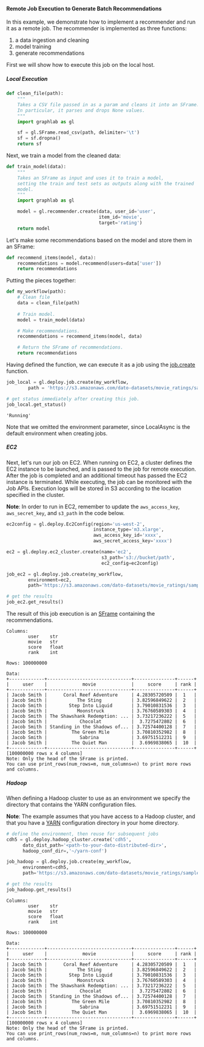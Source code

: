 #### Remote Job Execution to Generate Batch Recommendations

In this example, we demonstrate how to implement a recommender and run it as a remote job. The recommender is implemented as three functions:

  1. a data ingestion and cleaning
  2. model training
  3. generate recommendations

First we will show how to execute this job on the local host.

##### Local Execution

```python
def clean_file(path):
    """
    Takes a CSV file passed in as a param and cleans it into an SFrame.
    In particular, it parses and drops None values.
    """
    import graphlab as gl

    sf = gl.SFrame.read_csv(path, delimiter='\t')
    sf = sf.dropna()
    return sf 
```

Next, we train a model from the cleaned data:

```python
def train_model(data):
    """
    Takes an SFrame as input and uses it to train a model,
    setting the train and test sets as outputs along with the trained
    model.
    """
    import graphlab as gl

    model = gl.recommender.create(data, user_id='user',
                                  item_id='movie',
                                  target='rating')
    return model
```

Let's make some recommendations based on the model and store them in an SFrame:

```python
def recommend_items(model, data):
    recommendations = model.recommend(users=data['user'])
    return recommendations
```

Putting the pieces together:

```python
def my_workflow(path):
    # Clean file
    data = clean_file(path)
    
    # Train model.
    model = train_model(data)

    # Make recommendations.
    recommendations = recommend_items(model, data)

    # Return the SFrame of recommendations.
    return recommendations
```

Having defined the function, we can execute it as a job using the
[job.create](https://dato.com/products/create/docs/generated/graphlab.deploy.job.create.html)
function. 

```python
job_local = gl.deploy.job.create(my_workflow, 
        path = 'https://s3.amazonaws.com/dato-datasets/movie_ratings/sample.large')

# get status immediately after creating this job.
job_local.get_status()
```
```
'Running'
```

Note that we omitted the environment parameter, since LocalAsync is the default environment when creating jobs.

##### EC2

Next, let's run our job on EC2. When running on EC2, a cluster defines the EC2 instance to be launched, and is passed to the job for remote execution. After the job is completed and an additional timeout has passed the EC2
instance is terminated. While executing, the job can be monitored with the Job APIs. Execution logs will be stored in S3 according to the location specified in the cluster.

**Note**: In order to run in EC2, remember to update the `aws_access_key`, `aws_secret_key`, and `s3_path` in the code below.

```python
ec2config = gl.deploy.Ec2Config(region='us-west-2',
                                instance_type='m3.xlarge',
                                aws_access_key_id='xxxx',
                                aws_secret_access_key='xxxx')

ec2 = gl.deploy.ec2_cluster.create(name='ec2',
                                   s3_path='s3://bucket/path',
                                   ec2_config=ec2config)

job_ec2 = gl.deploy.job.create(my_workflow,
        environment=ec2,
        path='https://s3.amazonaws.com/dato-datasets/movie_ratings/sample.large')

# get the results
job_ec2.get_results()
```

The result of this job execution is an [SFrame](https://dato.com/products/create/docs/generated/graphlab.SFrame.html) containing the recommendations.

```
Columns:
        user    str
        movie   str
        score   float
        rank    int

Rows: 100000000

Data:
+-------------+-------------------------------+---------------+------+
|     user    |             movie             |     score     | rank |
+-------------+-------------------------------+---------------+------+
| Jacob Smith |      Coral Reef Adventure     | 4.28305720509 |  1   |
| Jacob Smith |           The Sting           | 3.82596849622 |  2   |
| Jacob Smith |        Step Into Liquid       | 3.79010831536 |  3   |
| Jacob Smith |           Moonstruck          | 3.76760589303 |  4   |
| Jacob Smith | The Shawshank Redemption: ... | 3.73217236222 |  5   |
| Jacob Smith |            Chocolat           |  3.7275472802 |  6   |
| Jacob Smith | Standing in the Shadows of... | 3.72574400128 |  7   |
| Jacob Smith |         The Green Mile        | 3.70810352982 |  8   |
| Jacob Smith |            Sabrina            | 3.69751512231 |  9   |
| Jacob Smith |         The Quiet Man         |  3.6969838065 |  10  |
+-------------+-------------------------------+---------------+------+
[100000000 rows x 4 columns]
Note: Only the head of the SFrame is printed.
You can use print_rows(num_rows=m, num_columns=n) to print more rows and columns.
```

##### Hadoop

When defining a Hadoop cluster to use as an environment we specify the directory that contains the YARN configuration files.

**Note**: The example assumes that you have access to a Hadoop cluster, and that you have
a [YARN](http://hadoop.apache.org/docs/current/hadoop-yarn/hadoop-yarn-site/YARN.html) configuration directory in your home directory.

```python
# define the environment, then reuse for subsequent jobs
cdh5 = gl.deploy.hadoop_cluster.create('cdh5',
      dato_dist_path='<path-to-your-dato-distributed-dir>',
      hadoop_conf_dir=,'~/yarn-conf')

job_hadoop = gl.deploy.job.create(my_workflow,
      environment=cdh5,
      path='https://s3.amazonaws.com/dato-datasets/movie_ratings/sample.large')

# get the results
job_hadoop.get_results()
```
```
Columns:
        user    str
        movie   str
        score   float
        rank    int

Rows: 100000000

Data:
+-------------+-------------------------------+---------------+------+
|     user    |             movie             |     score     | rank |
+-------------+-------------------------------+---------------+------+
| Jacob Smith |      Coral Reef Adventure     | 4.28305720509 |  1   |
| Jacob Smith |           The Sting           | 3.82596849622 |  2   |
| Jacob Smith |        Step Into Liquid       | 3.79010831536 |  3   |
| Jacob Smith |           Moonstruck          | 3.76760589303 |  4   |
| Jacob Smith | The Shawshank Redemption: ... | 3.73217236222 |  5   |
| Jacob Smith |            Chocolat           |  3.7275472802 |  6   |
| Jacob Smith | Standing in the Shadows of... | 3.72574400128 |  7   |
| Jacob Smith |         The Green Mile        | 3.70810352982 |  8   |
| Jacob Smith |            Sabrina            | 3.69751512231 |  9   |
| Jacob Smith |         The Quiet Man         |  3.6969838065 |  10  |
+-------------+-------------------------------+---------------+------+
[100000000 rows x 4 columns]
Note: Only the head of the SFrame is printed.
You can use print_rows(num_rows=m, num_columns=n) to print more rows and columns.
```


